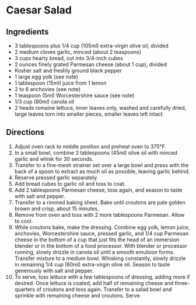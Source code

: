 # Caesar Salad

## Ingredients

* 3 tablespoons plus 1/4 cup (105ml) extra-virgin olive oil, divided
* 2 medium cloves garlic, minced (about 2 teaspoons)
* 3 cups hearty bread, cut into 3/4-inch cubes
* 2 ounces finely grated Parmesan cheese (about 1 cup), divided
* Kosher salt and freshly ground black pepper
* 1 large egg yolk (see note)
* 1 tablespoon (15ml) juice from 1 lemon
* 2 to 6 anchovies (see note)
* 1 teaspoon (5ml) Worcestershire sauce (see note)
* 1/3 cup (80ml) canola oil
* 2 heads romaine lettuce, inner leaves only, washed and carefully dried, large leaves torn into smaller pieces, smaller leaves left intact

## Directions

1. Adjust oven rack to middle position and preheat oven to 375°F.
1. In a small bowl, combine 3 tablespoons (45ml) olive oil with minced garlic and whisk for 30 seconds. 
1. Transfer to a fine-mesh strainer set over a large bowl and press with the back of a spoon to extract as much oil as possible, leaving garlic behind. 
1. Reserve pressed garlic separately. 
1. Add bread cubes to garlic oil and toss to coat.
1. Add 2 tablespoons Parmesan cheese, toss again, and season to taste with salt and pepper. 
1. Transfer to a rimmed baking sheet. Bake until croutons are pale golden brown and crisp, about 15 minutes. 
1. Remove from oven and toss with 2 more tablespoons Parmesan. Allow to cool.
1. While croutons bake, make the dressing. Combine egg yolk, lemon juice, anchovies, Worcestershire sauce, pressed garlic, and 1/4 cup Parmesan cheese in the bottom of a cup that just fits the head of an immersion blender or in the bottom of a food processor. With blender or processor running, slowly drizzle in canola oil until a smooth emulsion forms. Transfer mixture to a medium bowl. Whisking constantly, slowly drizzle in remaining 1/4 cup (60ml) extra-virgin olive oil. Season to taste generously with salt and pepper.
1. To serve, toss lettuce with a few tablespoons of dressing, adding more if desired. Once lettuce is coated, add half of remaining cheese and three-quarters of croutons and toss again. Transfer to a salad bowl and sprinkle with remaining cheese and croutons. Serve.
